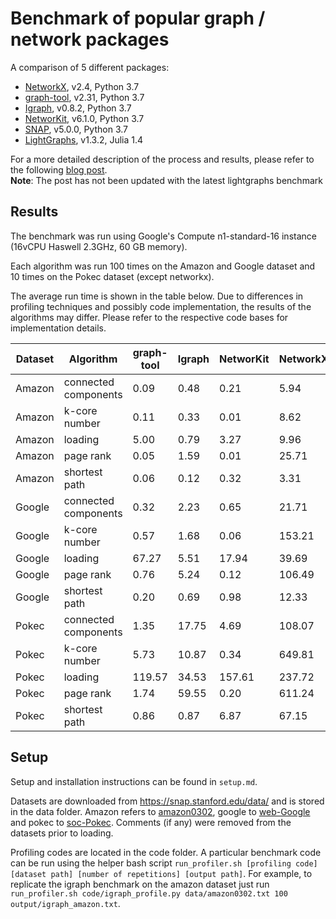 # Benchmark of popular graph / network packages

A comparison of 5 different packages:

- [NetworkX](https://networkx.github.io/), v2.4, Python 3.7
- [graph-tool](https://graph-tool.skewed.de/static/doc/quickstart.html), v2.31, Python 3.7
- [Igraph](https://igraph.org/python/), v0.8.2, Python 3.7
- [NetworKit](https://networkit.github.io/), v6.1.0, Python 3.7
- [SNAP](https://snap.stanford.edu/snap/), v5.0.0, Python 3.7
- [LightGraphs](https://juliagraphs.github.io/LightGraphs.jl/latest/), v1.3.2, Julia 1.4

For a more detailed description of the process and results, please refer to the following [blog post](https://www.timlrx.com/2019/05/05/benchmark-of-popular-graph-network-packages/).  
**Note**: The post has not been updated with the latest lightgraphs benchmark

## Results

The benchmark was run using Google's Compute n1-standard-16 instance (16vCPU Haswell 2.3GHz, 60 GB memory).

Each algorithm was run 100 times on the Amazon and Google dataset and 10 times on the Pokec dataset (except networkx).

The average run time is shown in the table below. Due to differences in profiling techniques and possibly code implementation, the results of the algorithms may differ. Please refer to the respective code bases for implementation details.

| Dataset | Algorithm            | graph-tool | Igraph | NetworKit | NetworkX | SNAP  | LightGraphs |
| ------- | -------------------- | ---------- | ------ | --------- | -------- | ----- | ----------- |
| Amazon  | connected components | 0.09       | 0.48   | 0.21      | 5.94     | 0.40  | 0.10        |
| Amazon  | k-core number        | 0.11       | 0.33   | 0.01      | 8.62     | 0.42  | 0.43        |
| Amazon  | loading              | 5.00       | 0.79   | 3.27      | 9.96     | 1.90  | 5.34        |
| Amazon  | page rank            | 0.05       | 1.59   | 0.01      | 25.71    | 0.90  | 0.02        |
| Amazon  | shortest path        | 0.06       | 0.12   | 0.32      | 3.31     | 0.14  | 0.03        |
| Google  | connected components | 0.32       | 2.23   | 0.65      | 21.71    | 2.02  | 0.38        |
| Google  | k-core number        | 0.57       | 1.68   | 0.06      | 153.21   | 1.57  | 1.98        |
| Google  | loading              | 67.27      | 5.51   | 17.94     | 39.69    | 9.03  | 17.96       |
| Google  | page rank            | 0.76       | 5.24   | 0.12      | 106.49   | 4.16  | 0.08        |
| Google  | shortest path        | 0.20       | 0.69   | 0.98      | 12.33    | 0.30  | 0.09        |
| Pokec   | connected components | 1.35       | 17.75  | 4.69      | 108.07   | 15.28 | 1.57        |
| Pokec   | k-core number        | 5.73       | 10.87  | 0.34      | 649.81   | 8.87  | 11.11       |
| Pokec   | loading              | 119.57     | 34.53  | 157.61    | 237.72   | 59.75 | 167.19      |
| Pokec   | page rank            | 1.74       | 59.55  | 0.20      | 611.24   | 19.52 | 0.49        |
| Pokec   | shortest path        | 0.86       | 0.87   | 6.87      | 67.15    | 3.09  | 0.26        |

## Setup

Setup and installation instructions can be found in `setup.md`.

Datasets are downloaded from https://snap.stanford.edu/data/ and is stored in the data folder. Amazon refers to [amazon0302](https://snap.stanford.edu/data/amazon0302.html), google to [web-Google](https://snap.stanford.edu/data/web-Google.html) and pokec to [soc-Pokec](https://snap.stanford.edu/data/soc-Pokec.html). Comments (if any) were removed from the datasets prior to loading.

Profiling codes are located in the code folder. A particular benchmark code can be run using the helper bash script `run_profiler.sh [profiling code] [dataset path] [number of repetitions] [output path]`. For example, to replicate the igraph benchmark on the amazon dataset just run `run_profiler.sh code/igraph_profile.py data/amazon0302.txt 100 output/igraph_amazon.txt`.
